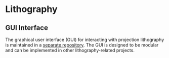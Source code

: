 # Lithography

## GUI Interface

The graphical user interface (GUI) for interacting with projection lithography is maintained in a [separate repository](https://github.com/KN-NaMi/Lithography-gui). The GUI is designed to be modular and can be implemented in other lithography-related projects.